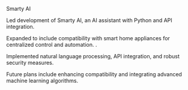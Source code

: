 
Smarty AI

Led development of Smarty AI, an AI assistant with Python and API integration. 

Expanded to include compatibility with smart home appliances for centralized control and automation. .

Implemented natural language processing, API integration, and robust security measures.

Future plans include enhancing compatibility and integrating advanced machine learning algorithms.





